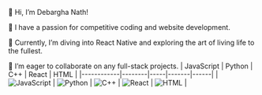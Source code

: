👋 Hi, I’m Debargha Nath!

👀 I have a passion for competitive coding and website development.

🌱 Currently, I’m diving into React Native and exploring the art of living life to the fullest.

💞️ I’m eager to collaborate on any full-stack projects.
| JavaScript | Python | C++ | React | HTML |
|------------|--------|-----|-------|------|
| ![JavaScript](URL_to_JavaScript_logo) | ![Python](URL_to_Python_logo) | ![C++](URL_to_CPP_logo) | ![React](URL_to_React_logo) | ![HTML](URL_to_HTML_logo) |

<!---
DebarghaNath/DebarghaNath is a ✨ special ✨ repository because its `README.md` (this file) appears on your GitHub profile.
You can click the Preview link to take a look at your changes.
--->
